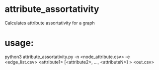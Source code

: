 # attribute_assortativity
Calculates attribute assortativity for a graph

# usage:
python3 attribute_assortativity.py -n \<node_attribute.csv\> -e \<edge_list.csv\> \<attribute1\> \[\<attribute2\>, ..., \<attributeN\>\] > \<out.csv\>
